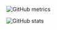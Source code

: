 
![GitHub metrics](https://metrics.lecoq.io/69u)  

![GitHub stats](https://github-readme-stats.vercel.app/api?username=69u&show_icons=true&theme=blueberry)  

